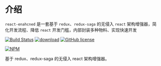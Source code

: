 # 介绍

`react-enahcned` 是一套基于 `redux`、`redux-saga` 的无侵入 `react` 架构增强器，简化开发流程、降低 `react` 开发门槛，内部封装多种物料、实现快速开发

[![Build Status](https://travis-ci.org/zhouzuchuan/react-enhanced.svg?branch=master)](https://travis-ci.org/zhouzuchuan/react-enhanced)
[![download](https://img.shields.io/npm/dm/react-enhanced.svg)](https://www.npmjs.com/search?q=react-enhanced)
[![GitHub license](https://img.shields.io/badge/license-MIT-blue.svg)](https://github.com/facebook/react/blob/master/LICENSE)

[![NPM](https://nodei.co/npm/react-enhanced.png?downloads=true&downloadRank=true&stars=true)](https://nodei.co/npm/react-enhanced/)

基于 redux、redux-saga 的无侵入 react 架构增强器。
